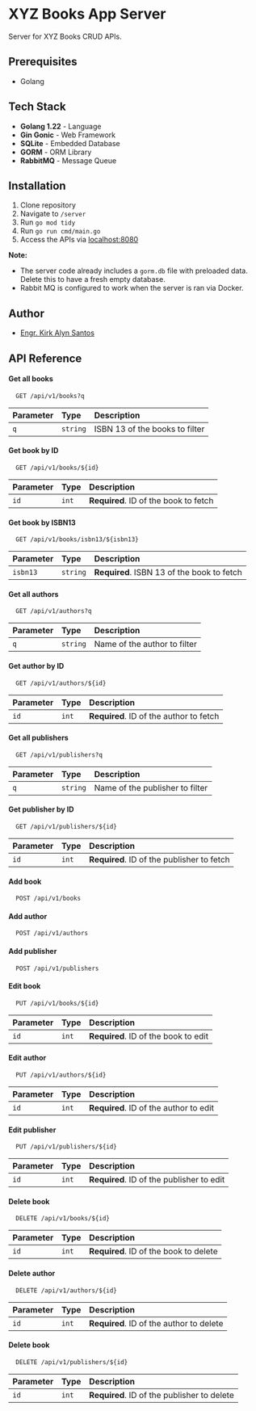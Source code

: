 
# XYZ Books App Server

Server for XYZ Books CRUD APIs.

## Prerequisites
- Golang

## Tech Stack
- **Golang 1.22** - Language
- **Gin Gonic** - Web Framework
- **SQLite** - Embedded Database
- **GORM** - ORM Library
- **RabbitMQ** - Message Queue

## Installation

1. Clone repository
2. Navigate to `/server`
3. Run `go mod tidy`
4. Run `go run cmd/main.go`
5. Access the APIs via [localhost:8080](http://localhost:8080)

**Note:** 
- The server code already includes a `gorm.db` file with preloaded data. Delete this to have a fresh empty database.
- Rabbit MQ is configured to work when the server is ran via Docker.


## Author

- [Engr. Kirk Alyn Santos](https://github.com/kirkalyn13)

## API Reference

#### Get all books

```http
  GET /api/v1/books?q
```

| Parameter | Type     | Description                |
| :-------- | :------- | :------------------------- |
| `q` | `string` | ISBN 13 of the books to filter |

#### Get book by ID

```http
  GET /api/v1/books/${id}
```

| Parameter | Type     | Description                       |
| :-------- | :------- | :-------------------------------- |
| `id`      | `int` | **Required**. ID of the book to fetch |

#### Get book by ISBN13

```http
  GET /api/v1/books/isbn13/${isbn13}
```

| Parameter | Type     | Description                       |
| :-------- | :------- | :-------------------------------- |
| `isbn13`      | `string` | **Required**. ISBN 13 of the book to fetch |

#### Get all authors

```http
  GET /api/v1/authors?q
```

| Parameter | Type     | Description                       |
| :-------- | :------- | :-------------------------------- |
| `q`      | `string` | Name of the author to filter |

#### Get author by ID

```http
  GET /api/v1/authors/${id}
```

| Parameter | Type     | Description                       |
| :-------- | :------- | :-------------------------------- |
| `id`      | `int` | **Required**. ID of the author to fetch |

#### Get all publishers

```http
  GET /api/v1/publishers?q
```

| Parameter | Type     | Description                       |
| :-------- | :------- | :-------------------------------- |
| `q`      | `string` | Name of the publisher to filter |

#### Get publisher by ID

```http
  GET /api/v1/publishers/${id}
```

| Parameter | Type     | Description                       |
| :-------- | :------- | :-------------------------------- |
| `id`      | `int` | **Required**. ID of the publisher to fetch |

#### Add book

```http
  POST /api/v1/books
```

#### Add author

```http
  POST /api/v1/authors
```

#### Add publisher

```http
  POST /api/v1/publishers
```

#### Edit book

```http
  PUT /api/v1/books/${id}
```

| Parameter | Type     | Description                       |
| :-------- | :------- | :-------------------------------- |
| `id`      | `int` | **Required**. ID of the book to edit |


#### Edit author

```http
  PUT /api/v1/authors/${id}
```

| Parameter | Type     | Description                       |
| :-------- | :------- | :-------------------------------- |
| `id`      | `int` | **Required**. ID of the author to edit |

#### Edit publisher

```http
  PUT /api/v1/publishers/${id}
```

| Parameter | Type     | Description                       |
| :-------- | :------- | :-------------------------------- |
| `id`      | `int` | **Required**. ID of the publisher to edit |

#### Delete book

```http
  DELETE /api/v1/books/${id}
```

| Parameter | Type     | Description                       |
| :-------- | :------- | :-------------------------------- |
| `id`      | `int` | **Required**. ID of the book to delete |

#### Delete author

```http
  DELETE /api/v1/authors/${id}
```

| Parameter | Type     | Description                       |
| :-------- | :------- | :-------------------------------- |
| `id`      | `int` | **Required**. ID of the author to delete |

#### Delete book

```http
  DELETE /api/v1/publishers/${id}
```

| Parameter | Type     | Description                       |
| :-------- | :------- | :-------------------------------- |
| `id`      | `int` | **Required**. ID of the publisher to delete |
